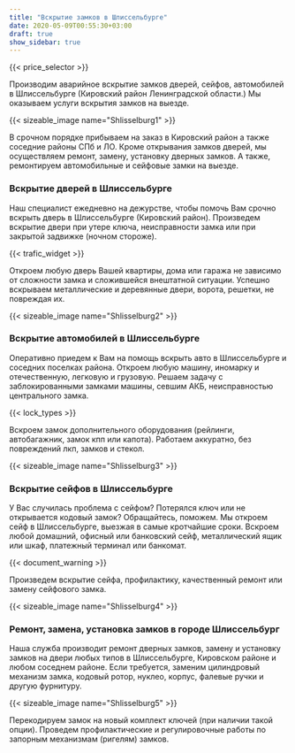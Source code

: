 ```yaml
---
title: "Вскрытие замков в Шлиссельбурге"
date: 2020-05-09T00:55:30+03:00
draft: true
show_sidebar: true
---
```


{{< price_selector >}}

Производим аварийное вскрытие замков дверей, сейфов, автомобилей в Шлиссельбурге (Кировский район Ленинградской области.) Мы оказываем услуги вскрытия замков на выезде. 

{{< sizeable_image name="Shlisselburg1" >}} 

В срочном порядке прибываем на заказ в Кировский район а также соседние районы СПб и ЛО. Кроме открывания замков дверей, мы осуществляем ремонт, замену, установку дверных замков. А также, ремонтируем автомобильные и сейфовые замки на выезде.

### Вскрытие дверей  в Шлиссельбурге

Наш специалист ежедневно на дежурстве, чтобы помочь Вам срочно вскрыть дверь в Шлиссельбурге (Кировский район). Произведем вскрытие двери при утере ключа, неисправности замка или при закрытой задвижке (ночном стороже). 

{{< trafic_widget >}}

Откроем любую дверь Вашей квартиры, дома или гаража не зависимо от сложности замка и сложившейся внештатной ситуации. Успешно вскрываем металлические и деревянные двери, ворота, решетки, не повреждая их.

{{< sizeable_image name="Shlisselburg2" >}} 

### Вскрытие автомобилей в Шлиссельбурге

Оперативно приедем к Вам на помощь вскрыть авто в Шлиссельбурге и соседних поселках района. Откроем любую машину, иномарку и отечественную, легковую и грузовую. Решаем задачу с заблокированными замками машины, севшим АКБ, неисправностью центрального замка. 

{{< lock_types >}}

Вскроем замок дополнительного оборудования (рейлинги, автобагажник, замок кпп или капота). Работаем аккуратно, без повреждений лкп, замков и стекол.

{{< sizeable_image name="Shlisselburg3" >}} 

### Вскрытие сейфов в Шлиссельбурге

У Вас случилась проблема с сейфом? Потерялся ключ или не открывается кодовый замок? Обращайтесь, поможем. Мы откроем сейф в Шлиссельбурге, выезжая в самые кротчайшие сроки. Вскроем любой домашний, офисный или банковский сейф, металлический ящик или шкаф, платежный терминал или банкомат. 

{{< document_warning >}}

Произведем вскрытие сейфа, профилактику, качественный ремонт или замену сейфового замка.

{{< sizeable_image name="Shlisselburg4" >}} 

### Ремонт, замена, установка замков в городе Шлиссельбург

Наша служба производит ремонт дверных замков, замену и установку замков на двери любых типов в Шлиссельбурге, Кировском районе и любом соседнем районе. Если требуется, заменим цилиндровый механизм замка, кодовый ротор, нуклео, корпус, фалевые ручки и другую фурнитуру. 

{{< sizeable_image name="Shlisselburg5" >}} 

Перекодируем замок на новый комплект ключей (при наличии такой опции). Проведем профилактические и регулировочные работы по запорным механизмам (ригелям) замков.
